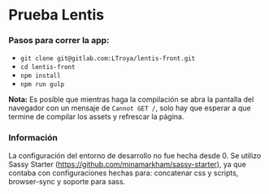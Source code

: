 # Prueba Lentis

### Pasos para correr la app:

- `git clone git@gitlab.com:LTroya/lentis-front.git`
- `cd lentis-front`
- `npm install`
- `npm run gulp`

**Nota:** Es posible que mientras haga la compilación se abra la pantalla 
del navegador con un mensaje de `Cannot GET /`, solo hay que esperar a que
termine de compilar los assets y refrescar la página.

### Información

La configuración del entorno de desarrollo no fue hecha desde 0. Se utilizo
Sassy Starter (https://github.com/minamarkham/sassy-starter), ya que contaba
con configuraciones hechas para: concatenar css y scripts, browser-sync 
y soporte para sass.
